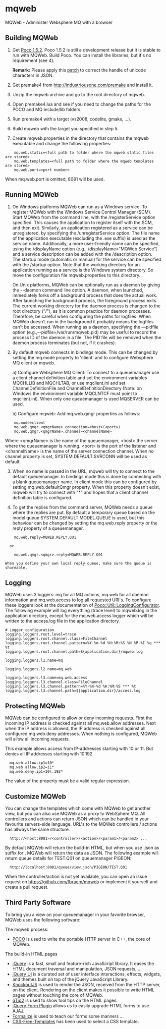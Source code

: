 mqweb
=====

MQWeb - Administer Websphere MQ with a browser

Building MQWeb
--------------

1. Get [Poco 1.5.2](http://pocoproject.org/releases/poco-1.5.2). 
   Poco 1.5.2 is still a development release but it is stable to run
   with MQWeb. Build Poco. You can install the libraries, but it's no
   requirement (see 4).
   
   **Remark:** Please apply this [patch](https://github.com/fbraem/poco/commit/1cb2823d2241005ecc53bbff33932916bf669f38) to correct the handle of 
   unicode characters in JSON.
   
2. Get premake4 from http://industriousone.com/premake and install it.
3. Unzip the mqweb archive and go to the root directory of mqweb.
4. Open premake4.lua and see if you need to change the paths for the POCO and 
   MQ include/lib folders.
5. Run premake4 with a target (vs2008, codelite, gmake, ...).
6. Build mqweb with the target you specified in step 5.
7. Create mqweb.properties in the directory that contains the mqweb executable
   and change the following properties:

```
    mq.web.static=<full path to folder where the mqweb static files are stored>
    mq.web.templates=<full path to folder where the mqweb templates are stored>
    mq.web.port=<port number>
```

   When mq.web.port is omitted, 8081 will be used.

Running MQWeb
-------------

1. On Windows platforms MQWeb can run as a Windows service. To register MQWeb
   with the  Windows Service Control Manager (SCM). Start MQWeb from the command 
   line, with the /registerService option specified. This causes the application 
   to register itself with the SCM, and then exit. Similarly, an application 
   registered as a service can be unregistered, by specifying the 
   /unregisterService option. The file name of the application executable 
   (excluding the .exe suffix) is used as the service name. Additionally, a more 
   user-friendly name can be specified, using the /displayName option (e.g., 
   /displayName="MQWeb Service") and a service description can be added with the 
   /description option. The startup mode (automatic or manual) for the service 
   can be specified with the /startup option. Note that the working directory 
   for an application running as a service is the Windows system directory. So
   move the configuration file mqweb.properties to this directory.
   
   On Unix platforms, MQWeb can be optionally run as a daemon by giving the 
   --daemon command line option. A daemon, when launched, immediately forks off 
   a background process that does the actual work. After launching the 
   background process, the foreground process exits. The current working 
   directory for the daemon process is changed to the root directory ("/"), as 
   it is common practice for daemon processes. Therefore, be careful when 
   configuring the paths for logfiles. When MQWeb doesn't run in the background
   it probably means the logfiles can't be accessed. When running as a daemon, 
   specifying the —pidfile option (e.g.,--pidfile=/var/run/mqweb.pid) may be 
   useful to record the process ID of the daemon in a file. The PID file will 
   be removed when the daemon process terminates (but not, if it crashes).

2. By default mqweb connects in bindings mode. This can be changed by 
   setting the mq.mode property to 'client' and to configure Websphere MQ 
   client or mqweb. 
   
   a) Configure Websphere MQ Client: 
   To connect to a queuemanager use a client channel definition table and 
   set the environment variables MQCHLLIB and MQCHLTAB, or use mqclient.ini 
   and set ChannelDefinitionFile and ChannelDefinitionDirectory (Note: on 
   Windows the environment variable MQCLNTCF must point to mqclient.ini). 
   When only one queuemanager is used MQSERVER can be used.
   
   b) Configure mqweb:
   Add mq.web.qmgr properties as follows:
```
    mq.mode=client
    mq.web.qmgr.<qmgrName>.connection=<host>(<port>)
    mq.web.qmgr.<qmgrName>.channel=<channelName>
```
   Where &lt;qmgrName&gt; is the name of the queuemanager, &lt;host&gt; the server where
   the queuemanager is running. &lt;port&gt; is the port of the listener and
   &lt;channelName&gt; is the name of the server connection channel. When no channel
   property is set, SYSTEM.DEFAULT.SVRCONN will be used as default.
   
3. When no name is passed in the URL, mqweb will try to connect to the default
   queuemanager. In bindings mode this is done by connecting with a blank
   queuemanager name. In client mode this can be configured by setting
   mq.web.defaultQmgr property. When this property doesn't exist, mqweb will 
   try to connect with "*" and hopes that a client channel definition table 
   is configured.
   
4. To get the replies from the command server, MQWeb needs a queue where the replies
   are put. By default a temporary queue based on the model queue SYSTEM.DEFAULT.MODEL.QUEUE
   is used, but this behaviour can be changed by setting the mq.web.reply property or the
   reply property of a queuemanager.
```
    mq.web.reply=MQWEB.REPLY.Q01
```
	  or
```
    mq.web.qmgr.<qmgr>.reply=MQWEB.REPLY.Q01
```
    When you define your own local reply queue, make sure the queue is shareable.

Logging
-------

MQWeb uses 3 loggers: mq for all MQ actions, mq.web for all daemon information and mq.web.access to log all requested URI's.
To configure these loggers look at the documentation of [Poco::Util::LoggingConfigurator](http://pocoproject.org/docs/Poco.Util.LoggingConfigurator.html).
The following example will log everything (trace level) to mqweb.log in the application directory, except for the mq.web.access logger
which will be written to the access.log file in the application directory.

```
# Logger configuration
logging.loggers.root.level=trace
logging.loggers.root.channel.class=FileChannel
logging.loggers.root.channel.pattern=%Y-%m-%d %H:%M:%S %N %P-%I %q *** %t
logging.loggers.root.channel.path=${application.dir}/mqweb.log

logging.loggers.l1.name=mq

logging.loggers.l2.name=mq.web

logging.loggers.l3.name=mq.web.access
logging.loggers.l3.channel.class=FileChannel
logging.loggers.l3.channel.pattern=%Y-%m-%d %H:%M:%S *** %t
logging.loggers.l3.channel.path=${application.dir}/access.log
```

Protecting MQWeb
----------------

MQWeb can be configured to allow or deny incoming requests. First the incoming
IP address is checked against all mq.web.allow addresses. Next when the IP
address is allowed, the IP address is checked against all configured mq.web.deny
addresses. When nothing is configured, MQWeb will allow all incoming requests.

This example allows access from IP-addresses starting with 10 or 11. But denies
all IP addresses starting with 10.192.

```
  mq.web.allow.ip1=10*
  mq.web.allow.ip2=11*
  mq.web.deny.ip1=10\.192*
```
The value of the property must be a valid regular expression.

Customize MQWeb
---------------

You can change the templates which come with MQWeb to get another view, but
you can also use MQWeb as a proxy to WebSphere MQ. All controllers and actions
can return JSON which can be handled in your favourite servers-side language.
URL's to the MQWeb controllers / actions has allways the same structure:

```
  http://<host:8081>/<controller>/<action>/<param1>/<param2> ...
```

By default MQWeb will return the build-in HTML, but when you use .json as 
suffix for <action>, MQWeb will return the data as JSON. The following example
will return queue details for TEST.Q01 on queuemanager PIGEON:

```
  http://localhost:8081/queue/view.json/PIGEON/TEST.Q01
```

When the controller/action is not yet available, you can open an issue request 
on https://github.com/fbraem/mqweb or implement it yourself and create a pull
request.

Third Party Software
--------------------

To bring you a view on your queuemanager in your favorite browser, MQWeb uses 
the following software:

The mqweb process:
+ [POCO](http://pocoproject.org) is used to write the portable HTTP server in C++, the core of MQWeb.

The build-in HTML pages
+ [jQuery](http://jquery.org) is a fast, small and feature-rich JavaScript library. It eases the HTML document traversal and manipulation, JSON requests, ...
+ [jQuery UI](http://jqueryui.com) is a curated set of user interface interactions, effects, widgets, and themes built on top of the jQuery JavaScript Library.
+ [KnockoutJS](http://knockoutjs.com/) is used to render the JSON, received from the HTTP server, on the client. Rendering on the client makes it possible to write HTML pages without touching the core of MQWeb.
+ [qTip2](http://qtip2.com) is used to show tool tips on the HTML pages.
+ [jQuery Form Plugin](http://malsup.com/jquery/form) allows us to easily upgrade HTML forms to use AJAJ.
+ [Formalize](http://formalize.me) is used to teach our forms some manners ...
+ [CSS-Free-Templates](http://css-free-templates.com) has been used to select a CSS template.
